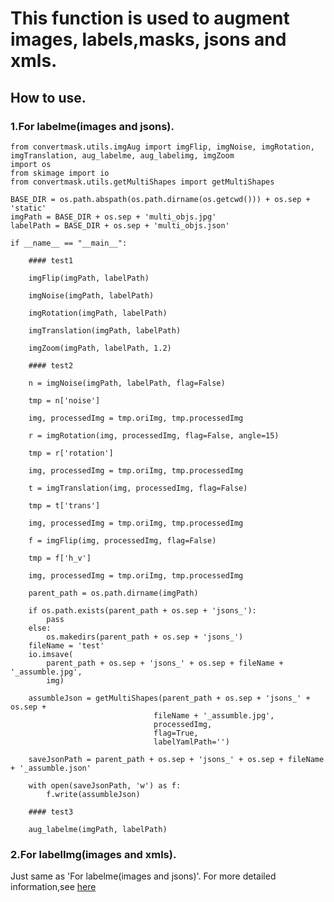 <!--
 * @lanhuage: markdown
 * @Descripttion: 
 * @version: beta
 * @Author: xiaoshuyui
 * @Date: 2020-10-22 09:36:45
 * @LastEditors: xiaoshuyui
 * @LastEditTime: 2020-10-23 09:42:44
-->
# This function is used to augment images, labels,masks, jsons and xmls.

## How to use.

### 1.For labelme(images and jsons).

    from convertmask.utils.imgAug import imgFlip, imgNoise, imgRotation, imgTranslation, aug_labelme, aug_labelimg, imgZoom
    import os
    from skimage import io
    from convertmask.utils.getMultiShapes import getMultiShapes

    BASE_DIR = os.path.abspath(os.path.dirname(os.getcwd())) + os.sep + 'static'
    imgPath = BASE_DIR + os.sep + 'multi_objs.jpg'
    labelPath = BASE_DIR + os.sep + 'multi_objs.json'

    if __name__ == "__main__":

        #### test1

        imgFlip(imgPath, labelPath)

        imgNoise(imgPath, labelPath)

        imgRotation(imgPath, labelPath)

        imgTranslation(imgPath, labelPath)

        imgZoom(imgPath, labelPath, 1.2)

        #### test2

        n = imgNoise(imgPath, labelPath, flag=False)

        tmp = n['noise']

        img, processedImg = tmp.oriImg, tmp.processedImg

        r = imgRotation(img, processedImg, flag=False, angle=15)

        tmp = r['rotation']

        img, processedImg = tmp.oriImg, tmp.processedImg

        t = imgTranslation(img, processedImg, flag=False)

        tmp = t['trans']

        img, processedImg = tmp.oriImg, tmp.processedImg

        f = imgFlip(img, processedImg, flag=False)

        tmp = f['h_v']

        img, processedImg = tmp.oriImg, tmp.processedImg

        parent_path = os.path.dirname(imgPath)

        if os.path.exists(parent_path + os.sep + 'jsons_'):
            pass
        else:
            os.makedirs(parent_path + os.sep + 'jsons_')
        fileName = 'test'
        io.imsave(
            parent_path + os.sep + 'jsons_' + os.sep + fileName + '_assumble.jpg',
            img)

        assumbleJson = getMultiShapes(parent_path + os.sep + 'jsons_' + os.sep +
                                    fileName + '_assumble.jpg',
                                    processedImg,
                                    flag=True,
                                    labelYamlPath='')

        saveJsonPath = parent_path + os.sep + 'jsons_' + os.sep + fileName + '_assumble.json'

        with open(saveJsonPath, 'w') as f:
            f.write(assumbleJson)

        #### test3

        aug_labelme(imgPath, labelPath)

### 2.For labelImg(images and xmls).

Just same as 'For labelme(images and jsons)'. For more detailed information,see [here](../../convertmask/utils/imgAug_xmls.py)
